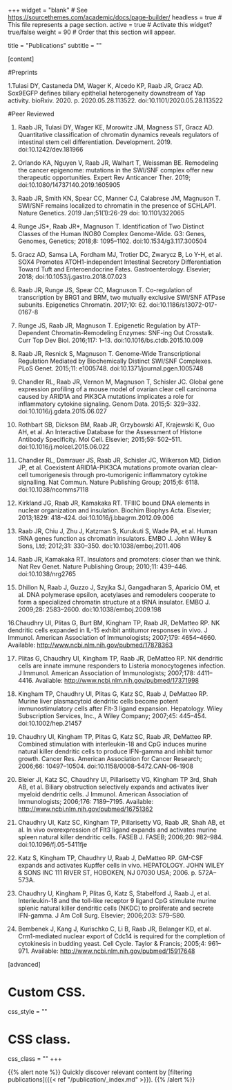 +++
widget = "blank"  # See https://sourcethemes.com/academic/docs/page-builder/
headless = true  # This file represents a page section.
active = true  # Activate this widget? true/false
weight = 90  # Order that this section will appear.

title = "Publications"
subtitle = ""

[content]
  
#Preprints

1.Tulasi DY, Castaneda DM, Wager K, Alcedo KP, Raab JR, Gracz AD. Sox9EGFP defines biliary epithelial heterogeneity downstream of Yap activity. bioRxiv. 2020. p. 2020.05.28.113522. doi:10.1101/2020.05.28.113522

#Peer Reviewed

1. Raab JR, Tulasi DY, Wager KE, Morowitz JM, Magness ST, Gracz AD. Quantitative classification of chromatin dynamics reveals regulators of intestinal stem cell differentiation. Development. 2019. doi:10.1242/dev.181966

2. Orlando KA, Nguyen V, Raab JR, Walhart T, Weissman BE. Remodeling the cancer epigenome: mutations in the SWI/SNF complex offer new therapeutic opportunities. Expert Rev Anticancer Ther. 2019; doi:10.1080/14737140.2019.1605905

3. Raab JR, Smith KN, Spear CC, Manner CJ, Calabrese JM, Magnuson T. SWI/SNF remains localized to chromatin in the presence of SCHLAP1. Nature Genetics. 2019 Jan;51(1):26-29 doi: 10.1101/322065

4. Runge JS*, Raab JR*, Magnuson T. Identification of Two Distinct Classes of the Human INO80 Complex Genome-Wide. G3: Genes, Genomes, Genetics; 2018;8: 1095–1102. doi:10.1534/g3.117.300504

5. Gracz AD, Samsa LA, Fordham MJ, Trotier DC, Zwarycz B, Lo Y-H, et al. SOX4 Promotes ATOH1-independent Intestinal Secretory Differentiation Toward Tuft and Enteroendocrine Fates. Gastroenterology. Elsevier; 2018; doi:10.1053/j.gastro.2018.07.023

6. Raab JR, Runge JS, Spear CC, Magnuson T. Co-regulation of transcription by BRG1 and BRM, two mutually exclusive SWI/SNF ATPase subunits. Epigenetics Chromatin. 2017;10: 62. doi:10.1186/s13072-017-0167-8

7. Runge JS, Raab JR, Magnuson T. Epigenetic Regulation by ATP-Dependent Chromatin-Remodeling Enzymes: SNF-ing Out Crosstalk. Curr Top Dev Biol. 2016;117: 1–13. doi:10.1016/bs.ctdb.2015.10.009

8. Raab JR, Resnick S, Magnuson T. Genome-Wide Transcriptional Regulation Mediated by Biochemically Distinct SWI/SNF Complexes. PLoS Genet. 2015;11: e1005748. doi:10.1371/journal.pgen.1005748

9. Chandler RL, Raab JR, Vernon M, Magnuson T, Schisler JC. Global gene expression profiling of a mouse model of ovarian clear cell carcinoma caused by ARID1A and PIK3CA mutations implicates a role for inflammatory cytokine signaling. Genom Data. 2015;5: 329–332. doi:10.1016/j.gdata.2015.06.027

10. Rothbart SB, Dickson BM, Raab JR, Grzybowski AT, Krajewski K, Guo AH, et al. An Interactive Database for the Assessment of Histone Antibody Specificity. Mol Cell. Elsevier; 2015;59: 502–511. doi:10.1016/j.molcel.2015.06.022

11. Chandler RL, Damrauer JS, Raab JR, Schisler JC, Wilkerson MD, Didion JP, et al. Coexistent ARID1A-PIK3CA mutations promote ovarian clear-cell tumorigenesis through pro-tumorigenic inflammatory cytokine signalling. Nat Commun. Nature Publishing Group; 2015;6: 6118. doi:10.1038/ncomms7118

12. Kirkland JG, Raab JR, Kamakaka RT. TFIIIC bound DNA elements in nuclear organization and insulation. Biochim Biophys Acta. Elsevier; 2013;1829: 418–424. doi:10.1016/j.bbagrm.2012.09.006

13. Raab JR, Chiu J, Zhu J, Katzman S, Kurukuti S, Wade PA, et al. Human tRNA genes function as chromatin insulators. EMBO J. John Wiley & Sons, Ltd; 2012;31: 330–350. doi:10.1038/emboj.2011.406

14. Raab JR, Kamakaka RT. Insulators and promoters: closer than we think. Nat Rev Genet. Nature Publishing Group; 2010;11: 439–446. doi:10.1038/nrg2765

15. Dhillon N, Raab J, Guzzo J, Szyjka SJ, Gangadharan S, Aparicio OM, et al. DNA polymerase epsilon, acetylases and remodelers cooperate to form a specialized chromatin structure at a tRNA insulator. EMBO J. 2009;28: 2583–2600. doi:10.1038/emboj.2009.198

16.Chaudhry UI, Plitas G, Burt BM, Kingham TP, Raab JR, DeMatteo RP. NK dendritic cells expanded in IL-15 exhibit antitumor responses in vivo. J Immunol. American Association of Immunologists; 2007;179: 4654–4660. Available: http://www.ncbi.nlm.nih.gov/pubmed/17878363

17. Plitas G, Chaudhry UI, Kingham TP, Raab JR, DeMatteo RP. NK dendritic cells are innate immune responders to Listeria monocytogenes infection. J Immunol. American Association of Immunologists; 2007;178: 4411–4416. Available: http://www.ncbi.nlm.nih.gov/pubmed/17371998

18. Kingham TP, Chaudhry UI, Plitas G, Katz SC, Raab J, DeMatteo RP. Murine liver plasmacytoid dendritic cells become potent immunostimulatory cells after Flt-3 ligand expansion. Hepatology. Wiley Subscription Services, Inc., A Wiley Company; 2007;45: 445–454. doi:10.1002/hep.21457

19. Chaudhry UI, Kingham TP, Plitas G, Katz SC, Raab JR, DeMatteo RP. Combined stimulation with interleukin-18 and CpG induces murine natural killer dendritic cells to produce IFN-gamma and inhibit tumor growth. Cancer Res. American Association for Cancer Research; 2006;66: 10497–10504. doi:10.1158/0008-5472.CAN-06-1908

20. Bleier JI, Katz SC, Chaudhry UI, Pillarisetty VG, Kingham TP 3rd, Shah AB, et al. Biliary obstruction selectively expands and activates liver myeloid dendritic cells. J Immunol. American Association of Immunologists; 2006;176: 7189–7195. Available: http://www.ncbi.nlm.nih.gov/pubmed/16751362

21. Chaudhry UI, Katz SC, Kingham TP, Pillarisetty VG, Raab JR, Shah AB, et al. In vivo overexpression of Flt3 ligand expands and activates murine spleen natural killer dendritic cells. FASEB J. FASEB; 2006;20: 982–984. doi:10.1096/fj.05-5411fje

22. Katz S, Kingham TP, Chaudhry U, Raab J, DeMatteo RP. GM-CSF expands and activates Kupffer cells in vivo. HEPATOLOGY. JOHN WILEY & SONS INC 111 RIVER ST, HOBOKEN, NJ 07030 USA; 2006. p. 572A–573A.

23. Chaudhry U, Kingham P, Plitas G, Katz S, Stabelford J, Raab J, et al. Interleukin-18 and the toll-like receptor 9 ligand CpG stimulate murine splenic natural killer dendritic cells (NKDC) to proliferate and secrete IFN-gamma. J Am Coll Surg. Elsevier; 2006;203: S79–S80.

24. Bembenek J, Kang J, Kurischko C, Li B, Raab JR, Belanger KD, et al. Crm1-mediated nuclear export of Cdc14 is required for the completion of cytokinesis in budding yeast. Cell Cycle. Taylor & Francis; 2005;4: 961–971. Available: http://www.ncbi.nlm.nih.gov/pubmed/15917648
  
[advanced]
 # Custom CSS. 
 css_style = ""
 
 # CSS class.
 css_class = ""
+++

{{% alert note %}}
Quickly discover relevant content by [filtering publications]({{< ref "/publication/_index.md" >}}).
{{% /alert %}}
